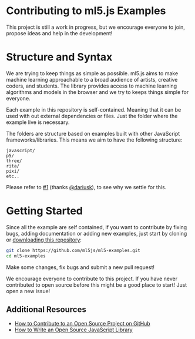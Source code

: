 # Contributing to ml5.js Examples

This project is still a work in progress, but we encourage everyone to join, propose ideas and help in the development!

# Structure and Syntax

We are trying to keep things as simple as possible. ml5.js aims to make machine learning approachable to a broad audience of artists, creative coders, and students. The library provides access to machine learning algorithms and models in the browser and we try to keeps things simple for everyone.

Each example in this repository is self-contained. Meaning that it can be used with out external dependencies or files. Just the folder where the example live is necessary.

The folders are structure based on examples built with other JavaScript frameworks/libraries. This means we aim to have the following structure:

```
javascript/
p5/
three/
rita/
pixi/
etc..
```

Please refer to [#1](https://github.com/ml5js/ml5-examples/issues/1) (thanks [@dariusk](https://github.com/dariusk)), to see why we settle for this. 

# Getting Started

Since all the example are self contained, if you want to contribute by fixing bugs, adding documentation or adding new examples, just start by cloning or [downloading this repository](https://github.com/ml5js/ml5-examples/archive/master.zip):

```bash
git clone https://github.com/ml5js/ml5-examples.git
cd ml5-examples
```

Make some changes, fix bugs and submit a new pull request!

We encourage everyone to contribute to this project. If you have never contributed to open source before this might be a good place to start! Just open a new issue!

## Additional Resources

- [How to Contribute to an Open Source Project on GitHub](https://egghead.io/courses/how-to-contribute-to-an-open-source-project-on-github)
- [How to Write an Open Source JavaScript Library](https://egghead.io/courses/how-to-write-an-open-source-javascript-library)

